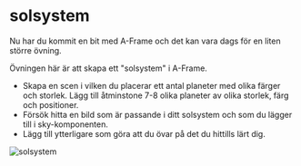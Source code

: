 # solsystem

Nu har du kommit en bit med A-Frame och det kan vara dags för en liten större övning.

Övningen här är att skapa ett "solsystem" i A-Frame. 

- Skapa en scen i vilken du placerar ett antal planeter med olika färger och storlek.
Lägg till åtminstone 7-8 olika planeter av olika storlek, färg och positioner.
- Försök hitta en bild som är passande i ditt solsystem och som du lägger till i sky-komponenten.
- Lägg till ytterligare som göra att du övar på det du hittills lärt dig.

![solsystem]()
